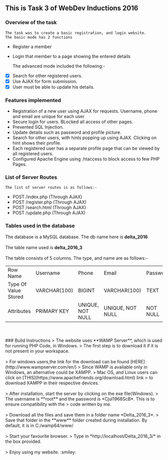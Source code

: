 ## This is Task 3 of WebDev Inductions 2016
### Overview of the task
    The task was to create a basic registration, and login website.
    The basic mode has 2 functions
* Register a member
* Login that member to a page showing the entered details

    The advanced mode included the following:-
* [X] Search for other registered users.
* [X] Use AJAX for form submission.
* [X] User must be able to update his details.

### Features implemented
- Registration of a new user using AJAX for requests. Username, phone and email are unique for each user
- Secure login for users. BLocked all access of other pages.
- Prevented SQL Injection.
- Update details such as password and profile picture.
- Search for other users, with hints popping up using AJAX. Clicking on hint shows their profile.
- Each registered user has a separate profile page that can be viewed by all registered users.
- Configured Apache Engine using .htaccess to block access to few PHP Pages.

### List of Server Routes
    The list of server routes is as follows:-
* POST /index.php (Through AJAX)
* POST /register.php (Through AJAX)
* POST /search.html (Through AJAX)
* POST /update.php (Through AJAX)

### Tables used in the database
The database is a MySQL database. The db name here is **delta_2016**
<br/>
<br/>
The table name used is **delta_2016_3**
<br/>
<br/>
The table consists of 5 columns. The type, and name are as follows:-
<table>
<tr>
<td>Row Name</td>
<td>Username</td>
<td>Phone</td>
<td>Email</td>
<td>Password</td>
<td>Picture</td>
</tr>
<tr>
<td>Type Of Value Stored</td>
<td>VARCHAR(100)</td>
<td>BIGINT</td>
<td>VARCHAR(100)</td>
<td>TEXT</td>
<td>TEXT</td>
<tr/>
<tr>
<td>Attributes</td>
<td>PRIMARY KEY</td>
<td>UNIQUE, NOT NULL</td>
<td>UNIQUE, NOT NULL</td>
<td>NOT NULL</td>
<td>NOT NULL</td>
</tr>
</table>
<br/>
<br/>
### Build Instructions
> The website uses **WAMP Server**, which is used for running PHP Code, in Windows.
> The first step is to download it if it is not present in your workspace.
<br/>
<br/>
> For windows users,the link for the download can be found [HERE](http://www.wampserver.com/en/)
> Since WAMP is available only in Windows, an alternative could be XAMPP.
> Mac OS, and Linux users can click on [THIS](https://www.apachefriends.org/download.html) link 
> to download XAMPP in their respective devices.
<br/>
<br/>
> After installation, start the server by clicking on the exe file(Windows).
> The username is **root** and the password is *Cjul1968ScB*. This is to ensure compatibility with the
> code written by me.
<br/>
<br/>
> Download all the files and save them in a folder name *Delta_2016_3*.
> Save that folder in the **www** folder created during installation. By default, it is in C:/wamp64/www/
<br/>
<br/>
> Start your favourite browser.
> Type in *http://localhost/Delta_2016_3/* in the box provided.
<br/>
<br/>
> Enjoy using my website. :smiley: